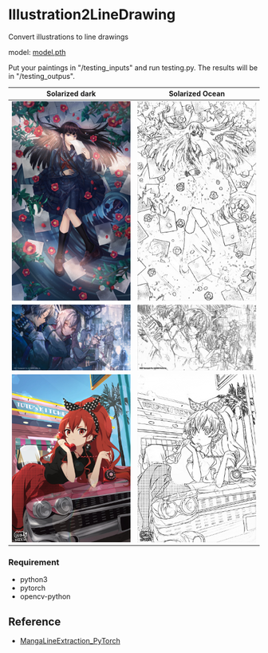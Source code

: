 # Illustration2LineDrawing
Convert illustrations to line drawings

model: [model.pth](https://drive.google.com/file/d/1-aa9Svl8uAqJ4extZh8w-z4VeCIvmKyp/view?usp=sharing)

Put your paintings in "/testing_inputs" and run testing.py. The results will be in "/testing_outpus".

|        Solarized dark         |        Solarized Ocean         |
|:-----------------------------:|:------------------------------:|
| ![](./testing_inputs/001.jpg) | ![](./testing_outputs/001.png) |
| ![](./testing_inputs/002.jpg) | ![](./testing_outputs/002.png) |
| ![](./testing_inputs/003.jpg) | ![](./testing_outputs/003.png) |

### Requirement

  + python3
  + pytorch
  + opencv-python

## Reference
- [MangaLineExtraction_PyTorch](https://github.com/ljsabc/MangaLineExtraction_PyTorch)